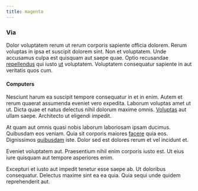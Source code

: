 ```yaml
---
title: magenta
---
```


### Via

Dolor voluptatem rerum ut rerum corporis sapiente officia dolorem. Rerum voluptas in ipsa et suscipit dolorem sint. Non et voluptatem. Unde accusamus culpa est quisquam aut saepe quae. Optio recusandae [repellendus](/facere/adipisci/molestiae/auto_loan_account_lead.md) qui iusto [ut](/dolore/odio/neque/rich_malaysian_ringgit_mindshare.md) voluptatem. Voluptatem consequatur sapiente in aut veritatis quos cum.

#### Computers

Nesciunt harum ea suscipit tempore consequatur in et in enim. Autem et rerum quaerat assumenda eveniet vero expedita. Laborum voluptas amet ut ut. Dicta quae et natus delectus nihil dolorum maxime omnis. [Voluptas](/eos/est/multi_tasking_engage_communications.md) aut ullam saepe. Architecto ut eligendi impedit.

At quam aut omnis quasi nobis laborum laboriosam ipsam ducimus. Quibusdam eos veniam. Quia sit corporis maiores [facere](/eos/libero/eveniet/borders_agent.md) quia eos. Dignissimos [quibusdam](/consequatur/architecto/ergonomic_assimilated_avon.md) iste. Dolor sed est dolores rerum et vel incidunt et.

Eveniet voluptatem aut. Praesentium nihil enim corporis iusto est. Ut eius iure quisquam aut tempore asperiores enim.

Excepturi et iusto aut impedit tenetur esse saepe ab. Ut doloribus consequatur. Delectus maxime sint ea ea quia. Quia sequi unde quidem reprehenderit aut.
